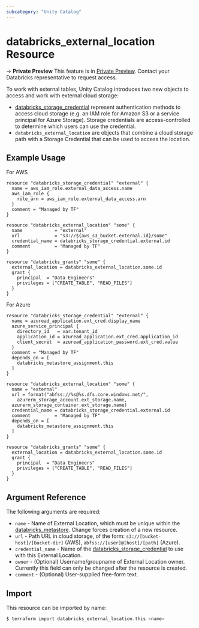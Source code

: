 ```yaml
---
subcategory: "Unity Catalog"
---
```

# databricks_external_location Resource

-> **Private Preview** This feature is in [Private Preview](https://docs.databricks.com/release-notes/release-types.html). Contact your Databricks representative to request access. 

To work with external tables, Unity Catalog introduces two new objects to access and work with external cloud storage:
- [databricks_storage_credential](storage_credential.md) represent authentication methods to access cloud storage (e.g. an IAM role for Amazon S3 or a service principal for Azure Storage). Storage credentials are access-controlled to determine which users can use the credential.
- `databricks_external_location` are objects that combine a cloud storage path with a Storage Credential that can be used to access the location. 

## Example Usage

For AWS

```hcl
resource "databricks_storage_credential" "external" {
  name = aws_iam_role.external_data_access.name
  aws_iam_role {
    role_arn = aws_iam_role.external_data_access.arn
  }
  comment = "Managed by TF"
}

resource "databricks_external_location" "some" {
  name            = "external"
  url             = "s3://${aws_s3_bucket.external.id}/some"
  credential_name = databricks_storage_credential.external.id
  comment         = "Managed by TF"
}

resource "databricks_grants" "some" {
  external_location = databricks_external_location.some.id
  grant {
    principal  = "Data Engineers"
    privileges = ["CREATE_TABLE", "READ_FILES"]
  }
}
```

For Azure

```hcl
resource "databricks_storage_credential" "external" {
  name = azuread_application.ext_cred.display_name
  azure_service_principal {
    directory_id   = var.tenant_id
    application_id = azuread_application.ext_cred.application_id
    client_secret  = azuread_application_password.ext_cred.value
  }
  comment = "Managed by TF"
  depends_on = [
    databricks_metastore_assignment.this
  ]
}

resource "databricks_external_location" "some" {
  name = "external"
  url = format("abfss://%s@%s.dfs.core.windows.net/",
    azurerm_storage_account.ext_storage.name,
  azurerm_storage_container.ext_storage.name)
  credential_name = databricks_storage_credential.external.id
  comment         = "Managed by TF"
  depends_on = [
    databricks_metastore_assignment.this
  ]
}

resource "databricks_grants" "some" {
  external_location = databricks_external_location.some.id
  grant {
    principal  = "Data Engineers"
    privileges = ["CREATE_TABLE", "READ_FILES"]
  }
}
```

## Argument Reference

The following arguments are required:

* `name` - Name of External Location, which must be unique within the [databricks_metastore](metastore.md). Change forces creation of a new resource.
* `url` - Path URL in cloud storage, of the form: `s3://[bucket-host]/[bucket-dir]` (AWS), `abfss://[user]@[host]/[path]` (Azure).
* `credential_name` - Name of the [databricks_storage_credential](storage_credential.md) to use with this External Location.
* `owner` - (Optional) Username/groupname of External Location owner. Currently this field can only be changed after the resource is created.
* `comment` - (Optional) User-supplied free-form text.

## Import

This resource can be imported by name:

```bash
$ terraform import databricks_external_location.this <name>
```
